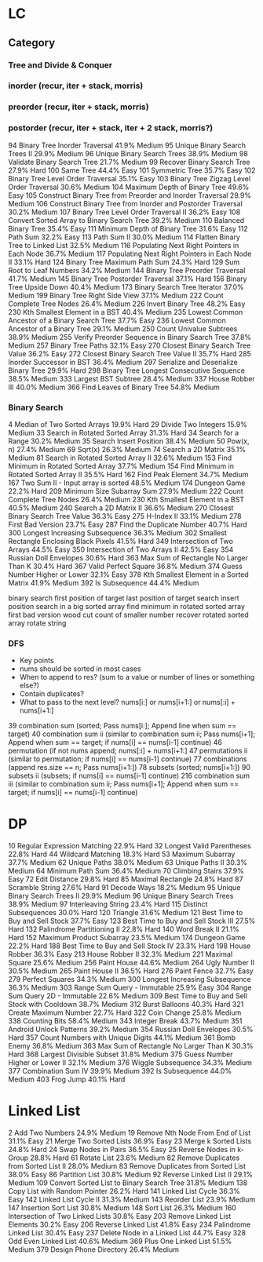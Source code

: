 # LC

## Category

### Tree and Divide & Conquer
### inorder (recur, iter + stack, morris)
### preorder (recur, iter + stack, morris)
### postorder (recur, iter + stack, iter + 2 stack, morris?)

94  Binary Tree Inorder Traversal   41.9%   Medium
95  Unique Binary Search Trees II   29.9%   Medium
96  Unique Binary Search Trees  38.9%   Medium
98  Validate Binary Search Tree 21.7%   Medium
99  Recover Binary Search Tree  27.9%   Hard
100 Same Tree   44.4%   Easy
101 Symmetric Tree  35.7%   Easy
102 Binary Tree Level Order Traversal   35.1%   Easy
103 Binary Tree Zigzag Level Order Traversal    30.6%   Medium
104 Maximum Depth of Binary Tree    49.6%   Easy
105 Construct Binary Tree from Preorder and Inorder Traversal   29.9%   Medium
106 Construct Binary Tree from Inorder and Postorder Traversal  30.2%   Medium
107 Binary Tree Level Order Traversal II    36.2%   Easy
108 Convert Sorted Array to Binary Search Tree  39.2%   Medium
110 Balanced Binary Tree    35.4%   Easy
111 Minimum Depth of Binary Tree    31.6%   Easy
112 Path Sum    32.2%   Easy
113 Path Sum II 30.0%   Medium
114 Flatten Binary Tree to Linked List  32.5%   Medium
116 Populating Next Right Pointers in Each Node 36.7%   Medium
117 Populating Next Right Pointers in Each Node II  33.1%   Hard
124 Binary Tree Maximum Path Sum    24.3%   Hard
129 Sum Root to Leaf Numbers    34.2%   Medium
144 Binary Tree Preorder Traversal  41.7%   Medium
145 Binary Tree Postorder Traversal 37.1%   Hard
156 Binary Tree Upside Down     40.4%   Medium
173 Binary Search Tree Iterator 37.0%   Medium
199 Binary Tree Right Side View 37.1%   Medium
222 Count Complete Tree Nodes   26.4%   Medium
226 Invert Binary Tree  48.2%   Easy
230 Kth Smallest Element in a BST   40.4%   Medium
235 Lowest Common Ancestor of a Binary Search Tree  37.7%   Easy
236 Lowest Common Ancestor of a Binary Tree 29.1%   Medium
250 Count Univalue Subtrees     38.9%   Medium
255 Verify Preorder Sequence in Binary Search Tree  37.8%   Medium
257 Binary Tree Paths   32.1%   Easy
270 Closest Binary Search Tree Value    36.2%   Easy
272 Closest Binary Search Tree Value II     35.7%   Hard
285 Inorder Successor in BST    36.4%   Medium
297 Serialize and Deserialize Binary Tree   29.9%   Hard
298 Binary Tree Longest Consecutive Sequence    38.5%   Medium
333 Largest BST Subtree     28.4%   Medium
337 House Robber III    40.0%   Medium
366 Find Leaves of Binary Tree  54.8%   Medium


### Binary Search
4   Median of Two Sorted Arrays 19.9%   Hard
29  Divide Two Integers     15.9%   Medium
33  Search in Rotated Sorted Array  31.3%   Hard
34  Search for a Range  30.2%   Medium
35  Search Insert Position  38.4%   Medium
50  Pow(x, n)   27.4%   Medium
69  Sqrt(x) 26.3%   Medium
74  Search a 2D Matrix  35.1%   Medium
81  Search in Rotated Sorted Array II   32.6%   Medium
153 Find Minimum in Rotated Sorted Array    37.7%   Medium
154 Find Minimum in Rotated Sorted Array II 35.5%   Hard
162 Find Peak Element   34.7%   Medium
167 Two Sum II - Input array is sorted  48.5%   Medium
174 Dungeon Game    22.2%   Hard
209 Minimum Size Subarray Sum   27.9%   Medium
222 Count Complete Tree Nodes   26.4%   Medium
230 Kth Smallest Element in a BST   40.5%   Medium
240 Search a 2D Matrix II   36.6%   Medium
270 Closest Binary Search Tree Value    36.3%   Easy
275 H-Index II  33.1%   Medium
278 First Bad Version   23.7%   Easy
287 Find the Duplicate Number   40.7%   Hard
300 Longest Increasing Subsequence  36.3%   Medium
302 Smallest Rectangle Enclosing Black Pixels   41.5%   Hard
349 Intersection of Two Arrays  44.5%   Easy
350 Intersection of Two Arrays II   42.5%   Easy
354 Russian Doll Envelopes  30.6%   Hard
363 Max Sum of Rectangle No Larger Than K   30.4%   Hard
367 Valid Perfect Square    36.8%   Medium
374 Guess Number Higher or Lower    32.1%   Easy
378 Kth Smallest Element in a Sorted Matrix 41.9%   Medium
392 Is Subsequence  44.4%   Medium

binary search
first position of target
last position of target
search insert position
search in a big sorted array
find minimum in rotated sorted array
first bad version
wood cut
count of smaller number
recover rotated sorted array
rotate string

### DFS
* Key points
* nums should be sorted in most cases
* When to append to res? (sum to a value or number of lines or something else?)
* Contain duplicates?
* What to pass to the next level? nums[i:] or nums[i+1:] or nums[:i] + nums[i+1:]

39 combination sum (sorted; Pass nums[i:]; Append line when sum == target)
40 combination sum ii (similar to combination sum ii; Pass nums[i+1]; Append when sum == target; if nums[i] == nums[i-1] continue)
46 permutation  (if not nums append; nums[:i] + nums[i+1:]
47 permutations ii  (similar to permutation; if nums[i] == nums[i-1] continue)
77 combinations (append res.size == n; Pass nums[i+1:])
78 subsets  (sorted; nums[i+1:])
90 subsets ii   (subsets; if nums[i] == nums[i-1] continue)
216 combination sum iii (similar to combination sum ii; Pass nums[i+1]; Append when sum == target; if nums[i] == nums[i-1] continue)

# DP
10  Regular Expression Matching 22.9%   Hard
32  Longest Valid Parentheses   22.8%   Hard
44  Wildcard Matching   18.3%   Hard
53  Maximum Subarray    37.7%   Medium
62  Unique Paths    38.0%   Medium
63  Unique Paths II 30.3%   Medium
64  Minimum Path Sum    36.4%   Medium
70  Climbing Stairs 37.9%   Easy
72  Edit Distance   29.8%   Hard
85  Maximal Rectangle   24.8%   Hard
87  Scramble String 27.6%   Hard
91  Decode Ways 18.2%   Medium
95  Unique Binary Search Trees II   29.9%   Medium
96  Unique Binary Search Trees  38.9%   Medium
97  Interleaving String 23.4%   Hard
115 Distinct Subsequences   30.0%   Hard
120 Triangle    31.6%   Medium
121 Best Time to Buy and Sell Stock 37.7%   Easy
123 Best Time to Buy and Sell Stock III 27.5%   Hard
132 Palindrome Partitioning II  22.8%   Hard
140 Word Break II   21.1%   Hard
152 Maximum Product Subarray    23.5%   Medium
174 Dungeon Game    22.2%   Hard
188 Best Time to Buy and Sell Stock IV  23.3%   Hard
198 House Robber    36.3%   Easy
213 House Robber II 32.3%   Medium
221 Maximal Square  25.6%   Medium
256 Paint House     44.6%   Medium
264 Ugly Number II  30.5%   Medium
265 Paint House II  36.5%   Hard
276 Paint Fence     32.7%   Easy
279 Perfect Squares 34.3%   Medium
300 Longest Increasing Subsequence  36.3%   Medium
303 Range Sum Query - Immutable 25.9%   Easy
304 Range Sum Query 2D - Immutable  22.6%   Medium
309 Best Time to Buy and Sell Stock with Cooldown   38.7%   Medium
312 Burst Balloons  40.3%   Hard
321 Create Maximum Number   22.7%   Hard
322 Coin Change 25.8%   Medium
338 Counting Bits   58.4%   Medium
343 Integer Break   43.7%   Medium
351 Android Unlock Patterns     39.2%   Medium
354 Russian Doll Envelopes  30.5%   Hard
357 Count Numbers with Unique Digits    44.1%   Medium
361 Bomb Enemy  36.8%   Medium
363 Max Sum of Rectangle No Larger Than K   30.3%   Hard
368 Largest Divisible Subset    31.8%   Medium
375 Guess Number Higher or Lower II 32.1%   Medium
376 Wiggle Subsequence  34.3%   Medium
377 Combination Sum IV  39.9%   Medium
392 Is Subsequence  44.0%   Medium
403 Frog Jump   40.1%   Hard

# Linked List
2   Add Two Numbers 24.9%   Medium
19  Remove Nth Node From End of List    31.1%   Easy
21  Merge Two Sorted Lists  36.9%   Easy
23  Merge k Sorted Lists    24.8%   Hard
24  Swap Nodes in Pairs 36.5%   Easy
25  Reverse Nodes in k-Group    28.8%   Hard
61  Rotate List 23.6%   Medium
82  Remove Duplicates from Sorted List II   28.0%   Medium
83  Remove Duplicates from Sorted List  38.0%   Easy
86  Partition List  30.8%   Medium
92  Reverse Linked List II  29.1%   Medium
109 Convert Sorted List to Binary Search Tree   31.8%   Medium
138 Copy List with Random Pointer   26.2%   Hard
141 Linked List Cycle   36.3%   Easy
142 Linked List Cycle II    31.3%   Medium
143 Reorder List    23.9%   Medium
147 Insertion Sort List 30.8%   Medium
148 Sort List   26.3%   Medium
160 Intersection of Two Linked Lists    30.8%   Easy
203 Remove Linked List Elements 30.2%   Easy
206 Reverse Linked List 41.8%   Easy
234 Palindrome Linked List  30.4%   Easy
237 Delete Node in a Linked List    44.7%   Easy
328 Odd Even Linked List    40.6%   Medium
369 Plus One Linked List    51.5%   Medium
379 Design Phone Directory  26.4%   Medium

#
